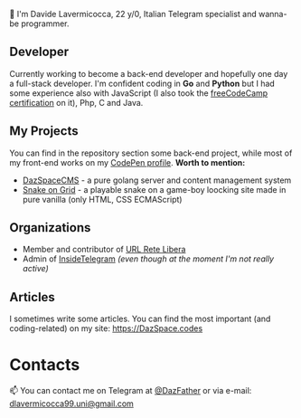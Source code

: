 👋 I'm Davide Lavermicocca, 22 y/0, Italian Telegram specialist and wanna-be programmer.

## Developer
Currently working to become a back-end developer and hopefully one day a full-stack developer.
I'm confident coding in **Go** and **Python** but I had some experience also with JavaScript (I also took the [freeCodeCamp certification](https://www.freecodecamp.org/dazfather) on it), Php, C and Java.

## My Projects
You can find in the repository section some back-end project, while most of my front-end works on my [CodePen profile](https://codepen.io/DazFather).
**Worth to mention:**
- [DazSpaceCMS](https://github.com/DazFather/DazSpaceCMS) - a pure golang server and content management system
- [Snake on Grid](https://codepen.io/DazFather/pen/rNzWWzv) - a playable snake on a game-boy loocking site made in pure vanilla (only HTML, CSS ECMAScript)

## Organizations
- Member and contributor of [URL Rete Libera](https://github.com/URL-Rete-Libera)
- Admin of [InsideTelegram](https://t.me/insidetelegram) _(even though at the moment I'm not really active)_

## Articles
I sometimes write some articles. You can find the most important (and coding-related) on my site: https://DazSpace.codes
# Contacts
📫 You can contact me on Telegram at [@DazFather](https://t.me/DazFather) or via e-mail: dlavermicocca99.uni@gmail.com

